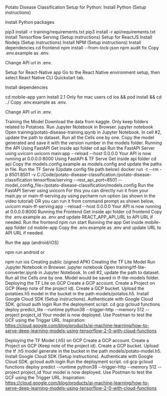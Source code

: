 Potato Disease Classification
Setup for Python:
Install Python (Setup instructions)

Install Python packages

pip3 install -r training/requirements.txt
pip3 install -r api/requirements.txt
Install Tensorflow Serving (Setup instructions)
Setup for ReactJS
Install Nodejs (Setup instructions)
Install NPM (Setup instructions)
Install dependencies
cd frontend
npm install --from-lock-json
npm audit fix
Copy .env.example as .env.

Change API url in .env.

Setup for React-Native app
Go to the React Native environment setup, then select React Native CLI Quickstart tab.

Install dependencies

cd mobile-app
yarn install
2.1 Only for mac users
cd ios && pod install && cd ../
Copy .env.example as .env.

Change API url in .env.

Training the Model
Download the data from kaggle.
Only keep folders related to Potatoes.
Run Jupyter Notebook in Browser.
jupyter notebook
Open training/potato-disease-training.ipynb in Jupyter Notebook.
In cell #2, update the path to dataset.
Run all the Cells one by one.
Copy the model generated and save it with the version number in the models folder.
Running the API
Using FastAPI
Get inside api folder
cd api
Run the FastAPI Server using uvicorn
uvicorn main:app --reload --host 0.0.0.0
Your API is now running at 0.0.0.0:8000
Using FastAPI & TF Serve
Get inside api folder
cd api
Copy the models.config.example as models.config and update the paths in file.
Run the TF Serve (Update config file path below)
docker run -t --rm -p 8501:8501 -v C:/Code/potato-disease-classification:/potato-disease-classification tensorflow/serving --rest_api_port=8501 --model_config_file=/potato-disease-classification/models.config
Run the FastAPI Server using uvicorn For this you can directly run it from your main.py or main-tf-serving.py using pycharm run option (as shown in the video tutorial) OR you can run it from command prompt as shown below,
uvicorn main-tf-serving:app --reload --host 0.0.0.0
Your API is now running at 0.0.0.0:8000
Running the Frontend
Get inside api folder
cd frontend
Copy the .env.example as .env and update REACT_APP_API_URL to API URL if needed.
Run the frontend
npm run start
Running the app
Get inside mobile-app folder
cd mobile-app
Copy the .env.example as .env and update URL to API URL if needed.

Run the app (android/iOS)

npm run android
or

npm run ios
Creating public (signed APK)
Creating the TF Lite Model
Run Jupyter Notebook in Browser.
jupyter notebook
Open training/tf-lite-converter.ipynb in Jupyter Notebook.
In cell #2, update the path to dataset.
Run all the Cells one by one.
Model would be saved in tf-lite-models folder.
Deploying the TF Lite on GCP
Create a GCP account.
Create a Project on GCP (Keep note of the project id).
Create a GCP bucket.
Upload the potatoes.h5 model in the bucket in the path models/potatos.h5.
Install Google Cloud SDK (Setup instructions).
Authenticate with Google Cloud SDK.
gcloud auth login
Run the deployment script.
cd gcp
gcloud functions deploy predict_lite --runtime python38 --trigger-http --memory 512 --project project_id
Your model is now deployed.
Use Postman to test the GCF using the Trigger URL.
Inspiration: https://cloud.google.com/blog/products/ai-machine-learning/how-to-serve-deep-learning-models-using-tensorflow-2-0-with-cloud-functions

Deploying the TF Model (.h5) on GCP
Create a GCP account.
Create a Project on GCP (Keep note of the project id).
Create a GCP bucket.
Upload the tf .h5 model generate in the bucket in the path models/potato-model.h5.
Install Google Cloud SDK (Setup instructions).
Authenticate with Google Cloud SDK.
gcloud auth login
Run the deployment script.
cd gcp
gcloud functions deploy predict --runtime python38 --trigger-http --memory 512 --project project_id
Your model is now deployed.
Use Postman to test the GCF using the Trigger URL.
Inspiration: https://cloud.google.com/blog/products/ai-machine-learning/how-to-serve-deep-learning-models-using-tensorflow-2-0-with-cloud-functions

